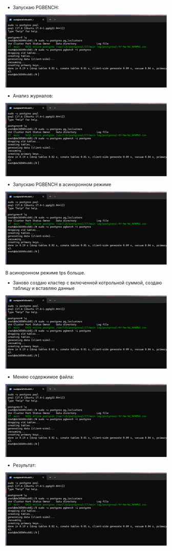 -  Запускаю PGBENCH:

![](https://raw.githubusercontent.com/vrartem/Postgre-DBA-2025-07/refs/heads/main/Autovacuum/6.2.png)

- Анализ журналов: 

![](https://raw.githubusercontent.com/vrartem/Postgre-DBA-2025-07/refs/heads/main/Autovacuum/6.2.png)

- Запускаю PGBENCH в асинхронном режиме

![](https://raw.githubusercontent.com/vrartem/Postgre-DBA-2025-07/refs/heads/main/Autovacuum/6.2.png)

В асинхронном режиме tps больше.

- Заново создаю кластер с включенной котрольной суммой, cоздаю таблицу и вставляю данные

![](https://raw.githubusercontent.com/vrartem/Postgre-DBA-2025-07/refs/heads/main/Autovacuum/6.2.png)

- Меняю содержимое файла:

![](https://raw.githubusercontent.com/vrartem/Postgre-DBA-2025-07/refs/heads/main/Autovacuum/6.2.png)

- Результат:

![](https://raw.githubusercontent.com/vrartem/Postgre-DBA-2025-07/refs/heads/main/Autovacuum/6.2.png)
